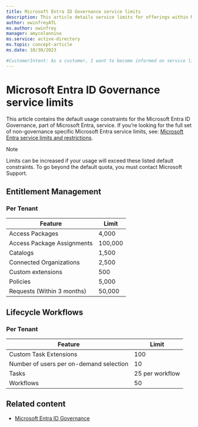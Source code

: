 ```yaml
---
title: Microsoft Entra ID Governance service limits
description: This article details service limits for offerings within Microsoft Entra ID Governance
author: owinfreyATL
ms.author: owinfrey
manager: amycolannino
ms.service: active-directory
ms.topic: concept-article
ms.date: 10/30/2023

#CustomerIntent: As a customer, I want to become informed on service limits for offerings within Microsoft Entra ID Governance so that restraints are understood and can be accounted for.
---
```


# Microsoft Entra ID Governance service limits

This article contains the default usage constraints for the Microsoft Entra ID Governance, part of Microsoft Entra, service. If you’re looking for the full set of non-governance specific Microsoft Entra service limits, see: [Microsoft Entra service limits and restrictions](~/identity/users/directory-service-limits-restrictions.md).

> [!NOTE]
> Limits can be increased if your usage will exceed these listed default constraints. To go beyond the default quota, you must contact Microsoft Support.

## Entitlement Management

### Per Tenant

|Feature  |Limit  |
|---------|---------|
|Access Packages   |  4,000       |
|Access Package Assignments     | 100,000        |
|Catalogs     |   1,500      |
|Connected Organizations     |  2,500       |
|Custom extensions     |  500       |
|Policies     |  5,000       |
|Requests (Within 3 months)     |  50,000       |

## Lifecycle Workflows

### Per Tenant

|Feature  |Limit  |
|---------|---------|
|Custom Task Extensions     |  100     |
|Number of users per on-demand selection   |  10       |
|Tasks     |  25 per workflow      |
|Workflows     |   50    |

## Related content

- [Microsoft Entra ID Governance](identity-governance-overview.md)
